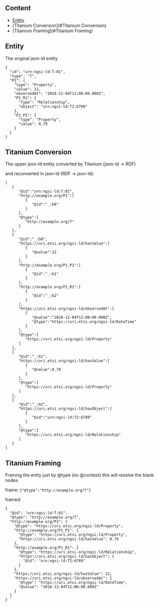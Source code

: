 ## Content

- [Entity](#Entity)
- [Titanium Conversion](#Titanium Conversion)
- [Titanium Framing](#Titanium Framing)




## Entity 
The original json-ld entity

```
{
  "id": "urn:ngsi-ld:T:01",
  "type": "T",
  "P1": {
    "type": "Property",
    "value": 12,
    "observedAt": "2018-12-04T12:00:00.000Z",
    "P1_R1": {
      "type": "Relationship",
      "object": "urn:ngsi-ld:T2:6789"
    },
    "P1_P1": {
      "type": "Property",
      "value": 0.79
    }
  }
}
```

## Titanium Conversion 
The upper json-ld entity converted by Titanium (json-ld -> RDF)

and reconverted in json-ld (RDF -> json-ld):

```
[
   {
      "@id":"urn:ngsi-ld:T:01",
      "http://example.org/P1":[
         {
            "@id":"_:b0"
         }
      ],
      "@type":[
         "http://example.org/T"
      ]
   },
   {
      "@id":"_:b0",
      "https://uri.etsi.org/ngsi-ld/hasValue":[
         {
            "@value":12
         }
      ],
      "http://example.org/P1_P1":[
         {
            "@id":"_:b1"
         }
      ],
      "http://example.org/P1_R1":[
         {
            "@id":"_:b2"
         }
      ],
      "https://uri.etsi.org/ngsi-ld/observedAt":[
         {
            "@value":"2018-12-04T12:00:00.000Z",
            "@type":"https://uri.etsi.org/ngsi-ld/DateTime"
         }
      ],
      "@type":[
         "https://uri.etsi.org/ngsi-ld/Property"
      ]
   },
   {
      "@id":"_:b1",
      "https://uri.etsi.org/ngsi-ld/hasValue":[
         {
            "@value":0.79
         }
      ],
      "@type":[
         "https://uri.etsi.org/ngsi-ld/Property"
      ]
   },
   {
      "@id":"_:b2",
      "https://uri.etsi.org/ngsi-ld/hasObject":[
         {
            "@id":"urn:ngsi-ld:T2:6789"
         }
      ],
      "@type":[
         "https://uri.etsi.org/ngsi-ld/Relationship"
      ]
   }
]
```

## Titanium Framing
Framing the entty just by @type (no @context)
this will resolve the blank nodes

frame:
```{"@type":"http://example.org/T"}```

framed:
```
{
  "@id": "urn:ngsi-ld:T:01",
  "@type": "http://example.org/T",
  "http://example.org/P1": {
    "@type": "https://uri.etsi.org/ngsi-ld/Property",
    "http://example.org/P1_P1": {
      "@type": "https://uri.etsi.org/ngsi-ld/Property",
      "https://uri.etsi.org/ngsi-ld/hasValue": 0.79
    },
    "http://example.org/P1_R1": {
      "@type": "https://uri.etsi.org/ngsi-ld/Relationship",
      "https://uri.etsi.org/ngsi-ld/hasObject": {
        "@id": "urn:ngsi-ld:T2:6789"
      }
    },
    "https://uri.etsi.org/ngsi-ld/hasValue": 12,
    "https://uri.etsi.org/ngsi-ld/observedAt": {
      "@type": "https://uri.etsi.org/ngsi-ld/DateTime",
      "@value": "2018-12-04T12:00:00.000Z"
    }
  }
}
```



